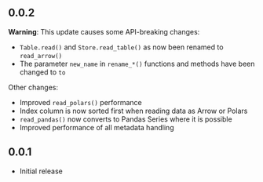 0.0.2
-----

**Warning**: This update causes some API-breaking changes:
* `Table.read()` and `Store.read_table()` as now been renamed to `read_arrow()`
* The parameter `new_name` in `rename_*()` functions and methods have been changed to `to`

Other changes:
* Improved `read_polars()` performance
* Index column is now sorted first when reading data as Arrow or Polars
* `read_pandas()` now converts to Pandas Series where it is possible
* Improved performance of all metadata handling

0.0.1
-----

* Initial release
